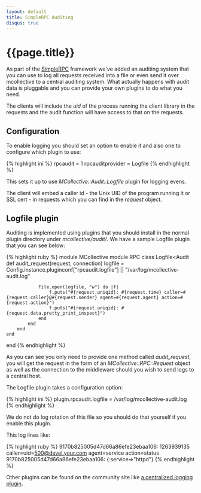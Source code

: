 ```yaml
---
layout: default
title: SimpleRPC Auditing
disqus: true
---
```

[SimpleRPCIntroduction]: index.html
[AuditCentralRPCLog]: http://code.google.com/p/mcollective-plugins/wiki/AuditCentralRPCLog

# {{page.title}}

As part of the [SimpleRPC][SimpleRPCIntroduction] framework we've added an auditing system that you can use to log all requests received into a file or even send it over mcollective to a central auditing system.  What actually happens with audit data is pluggable and you can provide your own plugins to do what you need.

The clients will include the _uid_ of the process running the client library in the requests and the audit function will have access to that on the requests.

## Configuration
To enable logging you should set an option to enable it and also one to configure which plugin to use:

{% highlight ini %}
rpcaudit = 1
rpcauditprovider = Logfile
{% endhighlight %}

This sets it up to use _MCollective::Audit::Logfile_ plugin for logging evens.

The client will embed a caller id - the Unix UID of the program running it or SSL cert - in requests which you can find in the _request_ object.

## Logfile plugin

Auditing is implemented using plugins that you should install in the normal plugin directory under _mcollective/audit/_.  We have a sample Logfile plugin that you can see below:

{% highlight ruby %}
module MCollective
    module RPC
        class Logfile<Audit
            def audit_request(request, connection)
                logfile = Config.instance.pluginconf["rpcaudit.logfile"] || "/var/log/mcollective-audit.log"

                File.open(logfile, "w") do |f|
                    f.puts("#{request.uniqid}: #{request.time} caller=#{request.caller}@#{request.sender} agent=#{request.agent} action=#{request.action}")
                    f.puts("#{request.uniqid}: #{request.data.pretty_print_inspect}")
                end
            end
        end
    end
end
{% endhighlight %}

As you can see you only need to provide one method called _audit_request_, you will get the request in the form of an _MCollective::RPC::Request_ object as well as the connection to the middleware should you wish to send logs to a central host.

The Logfile plugin takes a configuration option:

{% highlight ini %}
plugin.rpcaudit.logfile = /var/log/mcollective-audit.log
{% endhighlight %}

We do not do log rotation of this file so you should do that yourself if you enable this plugin.

This log lines like:

{% highlight ruby %}
9170b825005d47d66a86efe23ebaa106: 1263939135 caller=uid=500@devel.your.com agent=service action=status
9170b825005d47d66a86efe23ebaa106: {:service=>"httpd"}
{% endhighlight %}

Other plugins can be found on the community site like [a centralized logging plugin][AuditCentralRPCLog].
